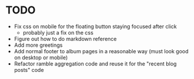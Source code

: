 # TODO

- Fix css on mobile for the floating button staying focused after click
    - probably just a fix on the css
- Figure out how to do markdown reference
- Add more greetings
- Add normal footer to album pages in a reasonable way (must look good on desktop or mobile)
- Refactor ramble aggregation code and reuse it for the "recent blog posts" code
